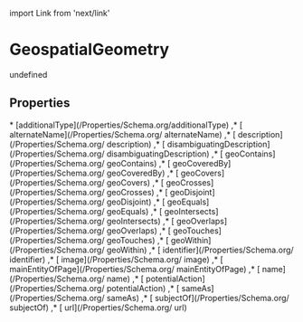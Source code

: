 import Link from 'next/link'
# GeospatialGeometry

undefined

## Properties

<Grid>
* [additionalType](/Properties/Schema.org/additionalType)
,* [ alternateName](/Properties/Schema.org/ alternateName)
,* [ description](/Properties/Schema.org/ description)
,* [ disambiguatingDescription](/Properties/Schema.org/ disambiguatingDescription)
,* [ geoContains](/Properties/Schema.org/ geoContains)
,* [ geoCoveredBy](/Properties/Schema.org/ geoCoveredBy)
,* [ geoCovers](/Properties/Schema.org/ geoCovers)
,* [ geoCrosses](/Properties/Schema.org/ geoCrosses)
,* [ geoDisjoint](/Properties/Schema.org/ geoDisjoint)
,* [ geoEquals](/Properties/Schema.org/ geoEquals)
,* [ geoIntersects](/Properties/Schema.org/ geoIntersects)
,* [ geoOverlaps](/Properties/Schema.org/ geoOverlaps)
,* [ geoTouches](/Properties/Schema.org/ geoTouches)
,* [ geoWithin](/Properties/Schema.org/ geoWithin)
,* [ identifier](/Properties/Schema.org/ identifier)
,* [ image](/Properties/Schema.org/ image)
,* [ mainEntityOfPage](/Properties/Schema.org/ mainEntityOfPage)
,* [ name](/Properties/Schema.org/ name)
,* [ potentialAction](/Properties/Schema.org/ potentialAction)
,* [ sameAs](/Properties/Schema.org/ sameAs)
,* [ subjectOf](/Properties/Schema.org/ subjectOf)
,* [ url](/Properties/Schema.org/ url)

</Grid>

